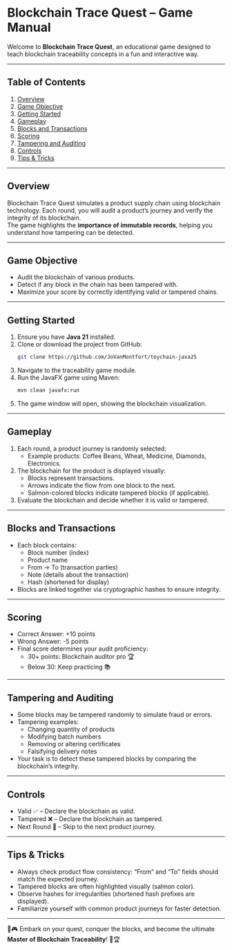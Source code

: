 # Blockchain Trace Quest – Game Manual

Welcome to **Blockchain Trace Quest**, an educational game designed to teach blockchain traceability concepts in a fun
and interactive way.

---

## Table of Contents

1. [Overview](#overview)
2. [Game Objective](#game-objective)
3. [Getting Started](#getting-started)
4. [Gameplay](#gameplay)
5. [Blocks and Transactions](#blocks-and-transactions)
6. [Scoring](#scoring)
7. [Tampering and Auditing](#tampering-and-auditing)
8. [Controls](#controls)
9. [Tips & Tricks](#tips--tricks)

---

## Overview

Blockchain Trace Quest simulates a product supply chain using blockchain technology. Each round, you will audit a
product’s journey and verify the integrity of its blockchain.  
The game highlights the **importance of immutable records**, helping you understand how tampering can be detected.

---

## Game Objective

- Audit the blockchain of various products.
- Detect if any block in the chain has been tampered with.
- Maximize your score by correctly identifying valid or tampered chains.

---

## Getting Started

1. Ensure you have **Java 21** installed.
2. Clone or download the project from GitHub:
   ```bash
   git clone https://github.com/JoVanMontfort/toychain-java25
   ```
3. Navigate to the traceability game module.
4. Run the JavaFX game using Maven:
   ```bash
   mvn clean javafx:run
   ```
5. The game window will open, showing the blockchain visualization.

---

## Gameplay

1. Each round, a product journey is randomly selected:
    * Example products: Coffee Beans, Wheat, Medicine, Diamonds, Electronics.
2. The blockchain for the product is displayed visually:
    * Blocks represent transactions.
    * Arrows indicate the flow from one block to the next.
    * Salmon-colored blocks indicate tampered blocks (if applicable).
3. Evaluate the blockchain and decide whether it is valid or tampered.

---

## Blocks and Transactions

* Each block contains:
    * Block number (index)
    * Product name
    * From → To (transaction parties)
    * Note (details about the transaction)
    * Hash (shortened for display)
* Blocks are linked together via cryptographic hashes to ensure integrity.

---

## Scoring

* Correct Answer: +10 points
* Wrong Answer: -5 points
* Final score determines your audit proficiency:
    * 30+ points: Blockchain auditor pro 🏆
    * Below 30: Keep practicing 📚

---

## Tampering and Auditing

* Some blocks may be tampered randomly to simulate fraud or errors.
* Tampering examples:
    * Changing quantity of products
    * Modifying batch numbers
    * Removing or altering certificates
    * Falsifying delivery notes
* Your task is to detect these tampered blocks by comparing the blockchain’s integrity.

---

## Controls

* Valid ✅ – Declare the blockchain as valid.
* Tampered ❌ – Declare the blockchain as tampered.
* Next Round 🔄 – Skip to the next product journey.

---

## Tips & Tricks

* Always check product flow consistency: “From” and “To” fields should match the expected journey.
* Tampered blocks are often highlighted visually (salmon color).
* Observe hashes for irregularities (shortened hash prefixes are displayed).
* Familiarize yourself with common product journeys for faster detection.

---

🚀🎮 Embark on your quest, conquer the blocks, and become the ultimate **Master of Blockchain Traceability**! 🔗🏆